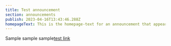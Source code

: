 ```yaml
---
title: Test announcement
section: announcements
publish: 2023-04-16T13:43:46.288Z
homepageText: This is the homepage-text for an announcement that appears on the homepage.
---
```


Sample sample sample[test link](https://woah.com)
